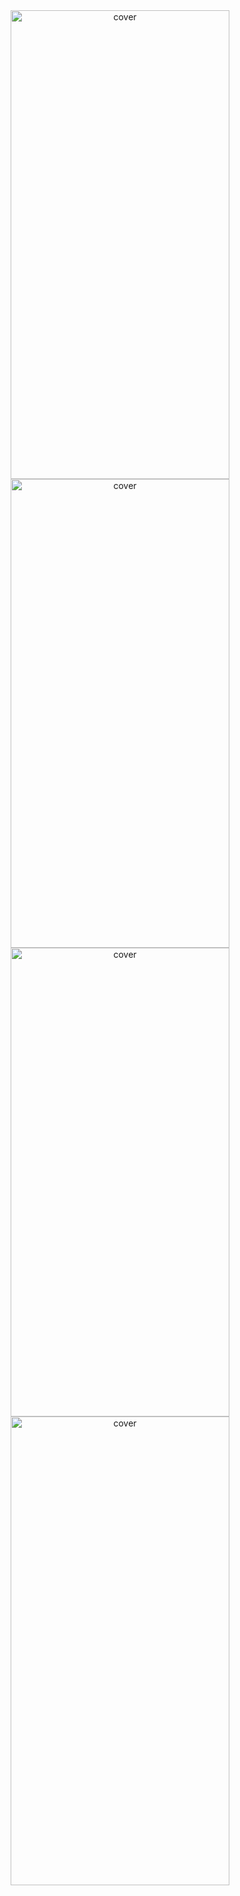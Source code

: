 <div align="center">
<img width="350px" height = "750px" src="https://res.cloudinary.com/nitishbiswas/image/upload/v1643197042/Screenshot_20220126_173246_uklmsa.jpg" alt="cover" />
  <img width="350px" height = "750px" src="https://res.cloudinary.com/nitishbiswas/image/upload/v1643197042/Screenshot_20220126_173312_tvwkek.jpg" alt="cover" />
  <img width="350px" height = "750px" src="https://res.cloudinary.com/nitishbiswas/image/upload/v1643197042/Screenshot_20220126_173520_ga9ylm.jpg" alt="cover" />
  <img width="350px" height = "750px" src="https://res.cloudinary.com/nitishbiswas/image/upload/v1643197042/Screenshot_20220126_173525_yxtgkq.jpg" alt="cover" />
</div>
